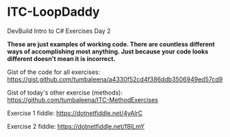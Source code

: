 # ITC-LoopDaddy
DevBuild Intro to C# Exercises Day 2

**These are just examples of working code. There are countless different ways of accomplishing most anything. Just because your code looks different doesn't mean it is incorrect.**


Gist of the code for all exercises: https://gist.github.com/tumbaleena/a4330f52cd4f386ddb3506949ed57cd9

Gist of today's other exercise (methods): https://github.com/tumbaleena/ITC-MethodExercises



Exercise 1 fiddle: https://dotnetfiddle.net/4yAlrC

Exercise 2 fiddle: https://dotnetfiddle.net/f8ILmY
